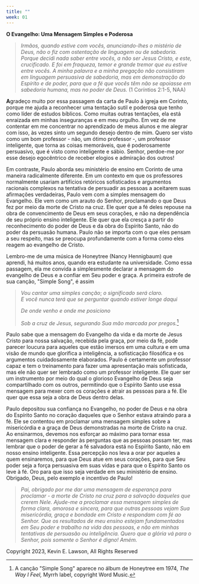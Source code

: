 ```yaml
---
title: ""
week: 01
---
```


**O Evangelho: Uma Mensagem Simples e Poderosa**

> *Irmãos, quando estive com vocês, anunciando-lhes o mistério de Deus,
> não o fiz com ostentação de linguagem ou de sabedoria. Porque decidi
> nada saber entre vocês, a não ser Jesus Cristo, e este, crucificado. E
> foi em fraqueza, temor e grande tremor que eu estive entre vocês. A
> minha palavra e a minha pregação não consistiram em linguagem
> persuasiva de sabedoria, mas em demonstração do Espírito e de poder,
> para que a fé que vocês têm não se apoiasse em sabedoria humana, mas
> no poder de Deus.* (1 Coríntios 2:1-5, NAA)

**A**gradeço muito por essa passagem da carta de Paulo à igreja em
Corinto, porque me ajuda a reconhecer uma tentação sutil e poderosa que
tenho como líder de estudos bíblicos. Como muitas outras tentações, ela
está enraizada em minhas inseguranças e em meu orgulho. Em vez de me
contentar em me concentrar no aprendizado de meus alunos e me alegrar
com isso, às vezes sinto um segundo desejo dentro de mim. Quero ser
visto como um bom professor - não, um ótimo professor -, um professor
inteligente, que torna as coisas memoráveis, que é poderosamente
persuasivo, que é visto como inteligente e sábio. Senhor, perdoe-me por
esse desejo egocêntrico de receber elogios e admiração dos outros!

Em contraste, Paulo aborda seu ministério de ensino em Corinto de uma
maneira radicalmente diferente. Em um contexto em que os professores
normalmente usariam artifícios retóricos sofisticados e argumentos
racionais complexos na tentativa de persuadir as pessoas a aceitarem
suas afirmações verdadeiras, Paulo vem com a simples mensagem do
Evangelho. Ele vem como um arauto do Senhor, proclamando o que Deus fez
por meio da morte de Cristo na cruz. Ele quer que a fé deles repouse na
obra de convencimento de Deus em seus corações, e não na dependência de
seu próprio ensino inteligente. Ele quer que ela cresça a partir do
reconhecimento do poder de Deus e da obra do Espírito Santo, não do
poder da persuasão humana. Paulo não se importa com o que eles pensam a
seu respeito, mas se preocupa profundamente com a forma como eles reagem
ao evangelho de Cristo.

Lembro-me de uma música de Honeytree (Nancy Hennigbaum) que aprendi, há
muitos anos, quando era estudante na universidade. Como essa passagem,
ela me convida a simplesmente declarar a mensagem do evangelho de Deus e
a confiar em Seu poder e graça. A primeira estrofe de sua canção,
"Simple Song", é assim

> *Vou cantar uma simples canção*; *o significado será claro.*\
> *E você nunca terá que se perguntar quando estiver longe daqui*
>
> *De onde venho e onde me posiciono*
>
> *Sob a cruz de Jesus, segurando Sua mão marcada por pregos.*[^1]

Paulo sabe que a mensagem do Evangelho da vida e da morte de Jesus
Cristo para nossa salvação, recebida pela graça, por meio da fé, pode
parecer loucura para aqueles que estão imersos em uma cultura e em uma
visão de mundo que glorifica a inteligência, a sofisticação filosófica e
os argumentos cuidadosamente elaborados. Paulo é certamente um professor
capaz e tem o treinamento para fazer uma apresentação mais sofisticada,
mas ele não quer ser lembrado como um professor inteligente. Ele quer
ser um instrumento por meio do qual o glorioso Evangelho de Deus seja
compartilhado com os outros, permitindo que o Espírito Santo use essa
mensagem para mexer com os corações e atrair as pessoas para a fé. Ele
quer que essa seja a obra de Deus dentro delas.

Paulo depositou sua confiança no Evangelho, no poder de Deus e na obra
do Espírito Santo no coração daqueles que o Senhor estava atraindo para
a fé. Ele se contentou em proclamar uma mensagem simples sobre a
misericórdia e a graça de Deus demonstradas na morte de Cristo na cruz.
Ao ensinarmos, devemos nos esforçar ao máximo para tornar essa mensagem
clara e responder às perguntas que as pessoas possam ter, mas lembrar
que o poder de gerar a fé salvadora está no Espírito Santo, não em nosso
ensino inteligente. Essa percepção nos leva a orar por aqueles a quem
ensinaremos, para que Deus atue em seus corações, para que Seu poder
seja a força persuasiva em suas vidas e para que o Espírito Santo os
leve à fé. Oro para que isso seja verdade em seu ministério de ensino.
Obrigado, Deus, pelo exemplo e incentivo de Paulo!

> *Pai, obrigado por me dar uma mensagem de esperança para proclamar - a
> morte de Cristo na cruz para a salvação daqueles que crerem Nele.
> Ajude-me a proclamar essa mensagem simples de forma clara, amorosa e
> sincera, para que outras pessoas vejam Sua misericórdia, graça e
> bondade em Cristo e respondam com fé ao Senhor. Que os resultados de
> meu ensino estejam fundamentados em Seu poder e trabalho na vida das
> pessoas, e não em minhas tentativas de persuasão ou inteligência.
> Quero que a glória vá para o Senhor, pois somente o Senhor é digno!
> Amém.*

Copyright 2023, Kevin E. Lawson, All Rights Reserved

[^1]: A canção "Simple Song" aparece no álbum de Honeytree em 1974, *The
    Way I Feel,* Myrrh label, copyright Word Music.
